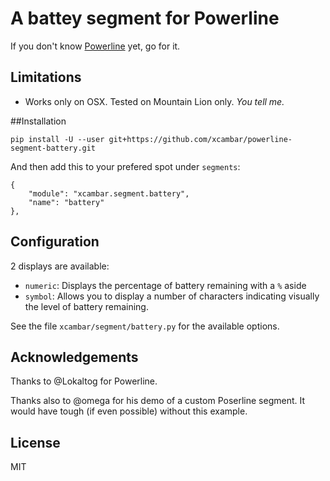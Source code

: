 # A battey segment for Powerline

If you don't know [Powerline](http://github.com/lokaltog/powerline) yet, go for it.

## Limitations

* Works only on OSX. Tested on Mountain Lion only. _You tell me._

##Installation

    pip install -U --user git+https://github.com/xcambar/powerline-segment-battery.git

And then add this to your prefered spot under `segments`:

    {
        "module": "xcambar.segment.battery",
        "name": "battery"
    },

## Configuration

2 displays are available:

* `numeric`: Displays the percentage of battery remaining with a `%` aside
* `symbol`: Allows you to display a number of characters indicating visually the level of battery remaining.

See the file `xcambar/segment/battery.py` for the available options.


## Acknowledgements

Thanks to @Lokaltog for Powerline.

Thanks also to @omega for his demo of a custom Poserline segment. It would have tough
(if even possible) without this example.

## License

MIT

